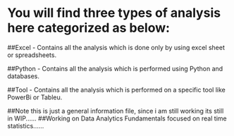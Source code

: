# You will find three types of analysis here categorized as below:

##Excel - Contains all the analysis which is done only by using excel sheet or spreadsheets.

##Python - Contains all the analysis which is performed using Python and databases.

##Tool - Contains all the analysis which is performed on a specific tool like PowerBi or Tableu.


##Note this is just a general information file, since i am still working its still in WIP......
##Working on Data Analytics Fundamentals focused on real time statistics......
